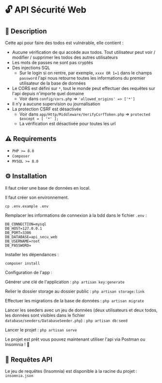 # 🔓 API Sécurité Web

## 📄 Description

Cette api pour faire des todos est vulnérable, elle contient :

* Aucune vérification de qui accède aux todos. Tout utilisateur peut voir / modifier / supprimer les todos des autres utilisateurs
* Les mots de passes ne sont pas cryptés
* Des injections SQL
  * Sur le login si on rentre, par exemple, `xxxx OR 1=1` dans le champs `password` l'api nous retourne toutes les informations du premier utilisateur de la base de données
* Le CORS est défini sur `*`, tout le monde peut effectuer des requêtes sur l'api depuis n'importe quel domaine
  * Voir dans `config/cors.php` => `'allowed_origins' => ['*']`
* Il n'y a aucune supervision ou journalisation
* La protection CSRF est désactivée
  * Voir dans `app/Http/Middleware/VerifyCsrfToken.php` => `protected $except = [
    '*'
    ];`
  * La vérification est désactivée pour toutes les url

## ⚠️ Requirements

* `PHP >= 8.0`
* `Composer`
* `MYSQL >= 8.0`

## ⚙️ Installation

Il faut créer une base de données en local.

Il faut créer son environnement.

`cp .env.example .env`

Remplacer les informations de connexion à la bdd dans le fichier `.env` :
```
DB_CONNECTION=mysql
DB_HOST=127.0.0.1
DB_PORT=3306
DB_DATABASE=api_secu_web
DB_USERNAME=root
DB_PASSWORD=
```

Installer les dépendances :

`composer install`

Configuration de l'app :

Générer une clé de l'application : `php artisan key:generate`

Relier le dossier storage au dossier public : `php artisan storage:link`

Effectuer les migrations de la base de données : `php artisan migrate`

Lancer les seeders avec un jeu de données (deux utilisateurs et deux todos, les données sont visibles dans le fichier `database/seeders/DatabaseSeeder.php`) : `php artisan db:seed`

Lancer le projet : `php artisan serve`

Le projet est prêt vous pouvez maintenant utiliser l'api via Postman ou Insomnia ! 🎉

## 📡 Requêtes API

Le jeu de requêtes (Insomnia) est disponible à la racine du projet : `insomnia.json`

